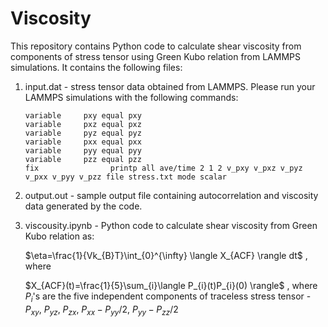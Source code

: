 # Viscosity
This repository contains Python code to calculate shear viscosity from components of stress tensor using Green Kubo relation from LAMMPS simulations. It contains the following files:

1. input.dat - stress tensor data obtained from LAMMPS. Please run your LAMMPS simulations with the following commands:
   ```
   variable     pxy equal pxy
   variable     pxz equal pxz
   variable     pyz equal pyz
   variable     pxx equal pxx
   variable     pyy equal pyy
   variable     pzz equal pzz
   fix                printp all ave/time 2 1 2 v_pxy v_pxz v_pyz v_pxx v_pyy v_pzz file stress.txt mode scalar
   ```

2. output.out - sample output file containing autocorrelation and viscosity data generated by the code.
3. viscousity.ipynb - Python code to calculate shear viscosity from Green Kubo relation as:

     $\eta=\frac{1}{Vk_{B}T}\int_{0}^{\infty} \langle X_{ACF} \rangle dt$ , where

     $X_{ACF}(t)=\frac{1}{5}\sum_{i}\langle P_{i}(t)P_{i}(0) \rangle$ , where
   $P_{i}$'s are the five independent components of traceless stress tensor - $P_{xy}$, $P_{yz}$, $P_{zx}$, $P_{xx}-P_{yy}/2$, $P_{yy}-P_{zz}/2$

